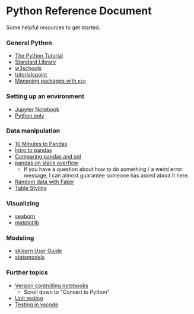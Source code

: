 # Python Reference Document

Some helpful resources to get started.

### General Python
- [The Python Tutorial](https://docs.python.org/3/tutorial/index.html)
- [Standard Library](https://docs.python.org/3/tutorial/stdlib.html)
- [w3schools](https://www.w3schools.com/python/)
- [tutorialspoint](https://www.tutorialspoint.com/python/index.htm)
- [Managing packages with `pip`](https://realpython.com/what-is-pip/)

### Setting up an environment
- [Jupyter Notebook](https://jupyter.readthedocs.io/en/latest/install/notebook-classic.html)
- [Python only](https://docs.python.org/3/using/windows.html)

### Data manipulation
- [10 Minutes to Pandas](https://pandas.pydata.org/docs/user_guide/10min.html)
- [Intro to pandas](https://pandas.pydata.org/docs/getting_started/index.html#intro-to-pandas)
- [Comparing pandas and sql](https://pandas.pydata.org/docs/getting_started/comparison/comparison_with_sql.html#compare-with-sql)
- [pandas on stack overflow](https://stackoverflow.com/questions/tagged/pandas)
    - If you have a question about how to do something / a weird error message, I can almost guarantee someone has asked about it here.
- [Random data with Faker](https://faker.readthedocs.io/en/master/)
- [Table Styling](https://pandas.pydata.org/pandas-docs/stable/user_guide/style.html)

### Visualizing 
- [seaborn](https://seaborn.pydata.org/tutorial.html)
- [matplotlib](https://matplotlib.org/stable/tutorials/introductory/usage.html#sphx-glr-tutorials-introductory-usage-py)

### Modeling
- [sklearn User Guide](https://scikit-learn.org/stable/user_guide.html)
- [statsmodels](https://www.statsmodels.org/stable/user-guide.html)

### Further topics
- [Version controlling notebooks](https://nextjournal.com/schmudde/how-to-version-control-jupyter)
    - Scroll down to "Convert to Python"
- [Unit testing](https://docs.python.org/3/tutorial/stdlib.html#quality-control)
- [Testing in vscode](https://code.visualstudio.com/docs/python/testing)